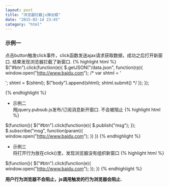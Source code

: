 ```yaml
---
layout: post
title: "浏览器拦截js弹出框"
date: "2015-02-14 23:45"
category: "html"
--- 
```


### 示例一
点击button触发click事件，click函数发送ajax请求获取数据，成功之后打开新窗口. 结果发现浏览器拦截了新窗口.
{% highlight html %}
$("#btn").click(function(e){
    $.getJSON("/data.json", function(rp){
        window.open("http://www.baidu.com");
        /*
        var shtml = 
            '<form action="/" target="_blank" style="display:none;"> '+
            '<button type="submit" value="submit">submit</button> '+
            '</form> ';
        shtml = $(shtml);
        $("body").append(shtml);
        shtml.submit()
        */
    });
});
</script>
<html>
{% endhighlight %}

* 示例二  
用jquery.pubsub.js发布/订阅消息新开窗口. 不会被阻止
{% highlight html %}
<script src="/jquery.pubsub.js" type="text/javascript"></script>
$(function(){
    $("#btn").click(function(e){
        $.publish("msg");
    });
    $.subscribe("msg", function(param){
        window.open("http://www.baidu.com");
    })
})
{% endhighlight %}

* 示例三  
将打开行为放在click()里，发现浏览器没有组织新窗口
{% highlight html %}
<script src="/jquery.pubsub.js" type="text/javascript"></script>
$(function(){
    $("#btn").click(function(e){
        window.open("http://www.baidu.com");
    });
})
{% endhighlight %}

<b>用户行为浏览器不会阻止，js调用触发的行为浏览器会阻止.</b>

